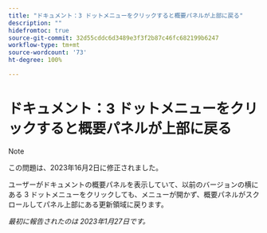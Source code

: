 ```yaml
---
title: "ドキュメント：3 ドットメニューをクリックすると概要パネルが上部に戻る"
description: ""
hidefromtoc: true
source-git-commit: 32d55cddc6d3489e3f3f2b87c46fc682199b6247
workflow-type: tm+mt
source-wordcount: '73'
ht-degree: 100%

---
```



# ドキュメント：3 ドットメニューをクリックすると概要パネルが上部に戻る

>[!NOTE]
>
>この問題は、2023年16月2日に修正されました。

ユーザーがドキュメントの概要パネルを表示していて、以前のバージョンの横にある 3 ドットメニューをクリックしても、メニューが開かず、概要パネルがスクロールしてパネル上部にある更新領域に戻ります。

_最初に報告されたのは 2023年1月27日です。_

